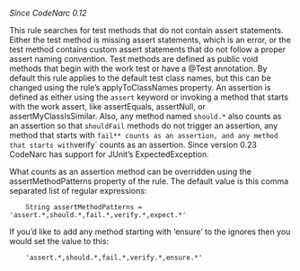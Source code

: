 *Since CodeNarc 0.12*

This rule searches for test methods that do not contain assert
statements. Either the test method is missing assert statements, which
is an error, or the test method contains custom assert statements that
do not follow a proper assert naming convention. Test methods are
defined as public void methods that begin with the work test or have a
@Test annotation. By default this rule applies to the default test class
names, but this can be changed using the rule’s applyToClassNames
property. An assertion is defined as either using the `assert` keyword
or invoking a method that starts with the work assert, like
assertEquals, assertNull, or assertMyClassIsSimilar. Also, any method
named `should.*` also counts as an assertion so that `shouldFail`
methods do not trigger an assertion, any method that starts with
`fail** counts as an assertion, and any method that starts with`verify\`
counts as an assertion. Since version 0.23 CodeNarc has support for
JUnit’s ExpectedException.

What counts as an assertion method can be overridden using the
assertMethodPatterns property of the rule. The default value is this
comma separated list of regular expressions:

        String assertMethodPatterns = 'assert.*,should.*,fail.*,verify.*,expect.*'

If you’d like to add any method starting with ‘ensure’ to the ignores
then you would set the value to this:

        'assert.*,should.*,fail.*,verify.*,ensure.*'
